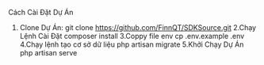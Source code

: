 Cách Cài Đặt Dự Án
1. Clone Dự Án: 
  git clone https://github.com/FinnQT/SDKSource.git
2.Chạy Lệnh Cài Đặt
  composer install
3.Coppy file env
  cp .env.example .env
4.Chạy lệnh tạo cơ sở dữ liệu
  php artisan migrate
5.Khởi Chạy Dự Án
  php artisan serve

